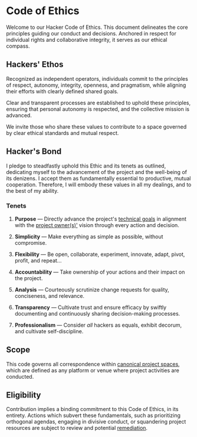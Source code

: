 # Code of Ethics

Welcome to our Hacker Code of Ethics. This document delineates the core principles guiding our conduct and decisions. Anchored in respect for individual rights and collaborative integrity, it serves as our ethical compass.

## Hackers' Ethos

Recognized as independent operators, individuals commit to the principles of respect, autonomy, integrity, openness, and pragmatism, while aligning their efforts with clearly defined shared goals.

Clear and transparent processes are established to uphold these principles, ensuring that personal autonomy is respected, and the collective mission is advanced.

We invite those who share these values to contribute to a space governed by clear ethical standards and mutual respect.

## Hacker's Bond

I pledge to steadfastly uphold this Ethic and its tenets as outlined, dedicating myself to the advancement of the project and the well-being of its denizens. I accept them as fundamentally essential to productive, mutual cooperation. Therefore, I will embody these values in all my dealings, and to the best of my ability.

### Tenets

1. **Purpose** —
   Directly advance the project's [technical goals][goals] in alignment with the [project owner(s)'][owners] vision through every action and decision.

2. **Simplicity** —
   Make everything as simple as possible, without compromise.

3. **Flexibility** —
   Be open, collaborate, experiment, innovate, adapt, pivot, profit, and repeat...

4. **Accountability** —
   Take ownership of your actions and their impact on the project.

5. **Analysis** —
   Courteously scrutinize change requests for quality, conciseness, and relevance.

6. **Transparency** —
   Cultivate trust and ensure efficacy by swiftly documenting and continuously sharing decision-making processes.

7. **Professionalism** —
   Consider _all_ hackers as equals, exhibit decorum, and cultivate self-discipline.

## Scope

This code governs all correspondence within [canonical project spaces][canon], which are defined as any platform or venue where project activities are conducted.

## Eligibility

Contribution implies a binding commitment to this Code of Ethics, in its entirety. Actions which subvert these fundamentals, such as prioritizing orthogonal agendas, engaging in divisive conduct, or squandering project resources are subject to review and potential [remediation](./docs/remediation.md).

[canon]: ./docs/spaces.md
[owners]: ./docs/CODEOWNERS
[goals]: ./docs/goals.md
